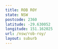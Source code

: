 ```yaml
---
title: ROB ROY
state: NSW
postcode: 2360
latitude: -29.630052
longitude: 151.162025
url: /nsw/rob-roy/
layout: suburb
---
```

